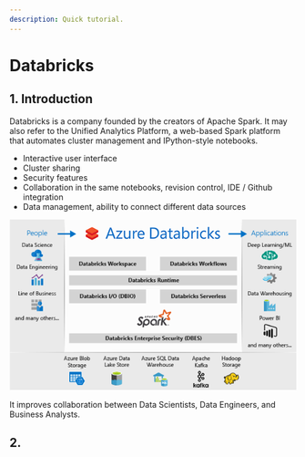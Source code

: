 ```yaml
---
description: Quick tutorial.
---
```


# Databricks

## 1. Introduction

Databricks is a company founded by the creators of Apache Spark. It may also refer to the Unified Analytics Platform, a web-based Spark platform that automates cluster management and IPython-style notebooks.

* Interactive user interface
* Cluster sharing
* Security features
* Collaboration in the same notebooks, revision control, IDE / Github integration
* Data management, ability to connect different data sources

![Unified Analytics Platform on Azure](../.gitbook/assets/image%20%283%29.png)

It improves collaboration between Data Scientists, Data Engineers, and Business Analysts.

## 2. 

